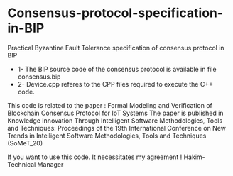 # Consensus-protocol-specification-in-BIP
Practical Byzantine Fault Tolerance specification of consensus protocol in BIP


*  1- The BIP source code of the consensus protocol is available in file consensus.bip
*  2- Device.cpp referes to the CPP files required to execute the C++ code.


This code is related to the paper : Formal Modeling and Verification of Blockchain Consensus Protocol for IoT Systems 
The paper is published in Knowledge Innovation Through Intelligent Software Methodologies, Tools and Techniques: Proceedings of the 19th International Conference on New Trends in Intelligent Software Methodologies, Tools and Techniques (SoMeT_20)



If you want to use this code. It necessitates my agreement !
Hakim- Technical Manager

